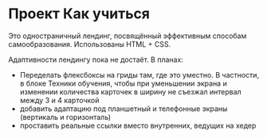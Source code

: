 # Проект **Как учиться**

Это одностраничный лендинг, посвящённый эффективным способам самообразования.
Использованы HTML + CSS.

Адаптивности лендингу пока не достаёт. В планах:
+ Переделать флексбоксы на гриды там, где это уместно. В частности, в блоке Техники обучения, чтобы при уменьшении экрана и изменении количества карточек в ширину не съезжал интервал между 3 и 4 карточкой
+ добавить адаптацию под планшетный и телефонные экраны (вертикаль и горизонталь)
+ проставить реальные ссылки вместо внутренних, ведущих на хедер
